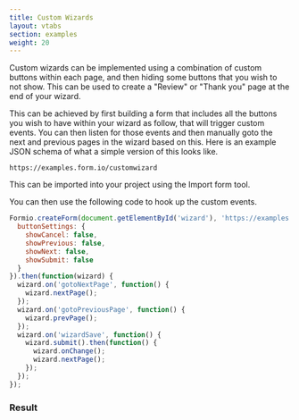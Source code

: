 ```yaml
---
title: Custom Wizards
layout: vtabs
section: examples
weight: 20
---
```

Custom wizards can be implemented using a combination of custom buttons within each page, and then hiding some buttons that you wish to not show. This can be used to create a "Review" or "Thank you" page at the end of your wizard.

This can be achieved by first building a form that includes all the buttons you wish to have within your wizard as follow, that will trigger custom events. You can then listen for those events and then manually goto the next and previous pages in the wizard based on this. Here is an example JSON schema of what a simple version of this looks like.

```
https://examples.form.io/customwizard
```

This can be imported into your project using the Import form tool.

You can then use the following code to hook up the custom events.

```js
Formio.createForm(document.getElementById('wizard'), 'https://examples.form.io/customwizard', {
  buttonSettings: {
    showCancel: false,
    showPrevious: false,
    showNext: false,
    showSubmit: false
  }
}).then(function(wizard) {
  wizard.on('gotoNextPage', function() {
    wizard.nextPage();
  });
  wizard.on('gotoPreviousPage', function() {
    wizard.prevPage();
  });
  wizard.on('wizardSave', function() {
    wizard.submit().then(function() {
      wizard.onChange();
      wizard.nextPage();
    });
  });
});
```

### Result
<div class="card card-body bg-light">
<div id="wizard"></div>
<script type="text/javascript">
Formio.createForm(
  document.getElementById('wizard'),
  'https://examples.form.io/customwizard',
  {
    buttonSettings: {
      showCancel: false,
      showPrevious: false,
      showNext: false,
      showSubmit: false
    }
  })
  .then(function(wizard) {
    wizard.on('gotoNextPage', function() {
      wizard.nextPage();
    });
    wizard.on('gotoPreviousPage', function() {
      wizard.prevPage();
    });
    wizard.on('wizardSave', function() {
      wizard.submit().then(function() {
        wizard.onChange();
        wizard.nextPage();
      });
    });
  });
</script>
</div>
